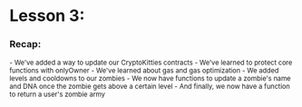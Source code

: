 # Lesson 3:

### Recap:

<small>
- We've added a way to update our CryptoKitties contracts
- We've learned to protect core functions with onlyOwner
- We've learned about gas and gas optimization
- We added levels and cooldowns to our zombies
- We now have functions to update a zombie's name and DNA once the zombie gets above a certain level
- And finally, we now have a function to return a user's zombie army</small>
